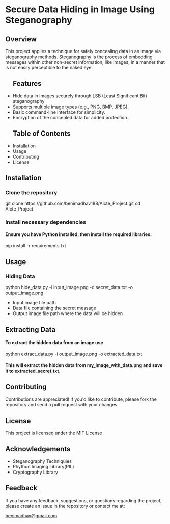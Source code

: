 <h1>Secure Data Hiding in Image Using Steganography</h1>
<h2>Overview</h2>
<p>
  This project applies a technique for safely concealing data in an image via steganography methods. Steganography is the process of embedding messages within other non-secret information, like images, in a manner that is not easily perceptible to the naked eye.
</p>

<ul>
<h2>Features</h2>
<li>Hide data in images securely through LSB (Least Significant Bit) steganography</li>
  <li>Supports multiple image types (e.g., PNG, BMP, JPEG).</li>
  <li>Basic command-line interface for simplicity.</li>
  <li>Encryption of the concealed data for added protection.</li>
</ul>

<ul>
  <h2>Table of Contents</h2>
  <li>Installation</li>
  <li>Usage</li>
  <li>Contributing</li>
  <li>License</li> 
</ul>

<h2>Installation</h2>
<h3>Clone the repository</h3>
<p> git clone https://github.com/benimadhav188/Aicte_Project.git
cd Aicte_Project</p>
<h3>Install necessary dependencies</h3>
<h4>Ensure you have Python installed, then install the required libraries:</h4>
<p>pip install -r requirements.txt</p>

<h2>Usage</h2>
<h3>Hiding Data</h3>
<p>python hide_data.py -i input_image.png -d secret_data.txt -o output_image.png</p>
<ul>
  <li>Input image file path</li>
  <li>Data file containing the secret message</li>
  <li>Output image file path where the data will be hidden</li>
</ul>
<h2>Extracting Data</h2>
<h4>To extract the hidden data from an image use</h4>
<p>python extract_data.py -i output_image.png -o extracted_data.txt</p>
<h4>This will extract the hidden data from my_image_with_data.png and save it to extracted_secret.txt.</h4>
<h2>Contributing</h2>
<p>Contributions are appreciated! If you'd like to contribute, please fork the repository and send a pull request with your changes.</p>
<h2>License</h2>
<p>This project is licensed under the MIT License</p>

<h2>Acknowledgements</h2>
<ul>
  <li>Steganography Techniquies</li>
  <li>Phython Imaging Library(PIL)</li>
  <li>Cryptography Library</li>
</ul>
<h2>Feedback</h2>
<p>If you have any feedback, suggestions, or questions regarding the project, please create an issue in the repository or contact me at:</p>
<a href= "benimadhav31@gmail.com">benimadhav@gmail.com</a>
